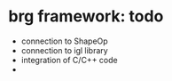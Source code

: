 # brg framework: todo

- connection to ShapeOp
- connection to igl library
- integration of C/C++ code
- 
